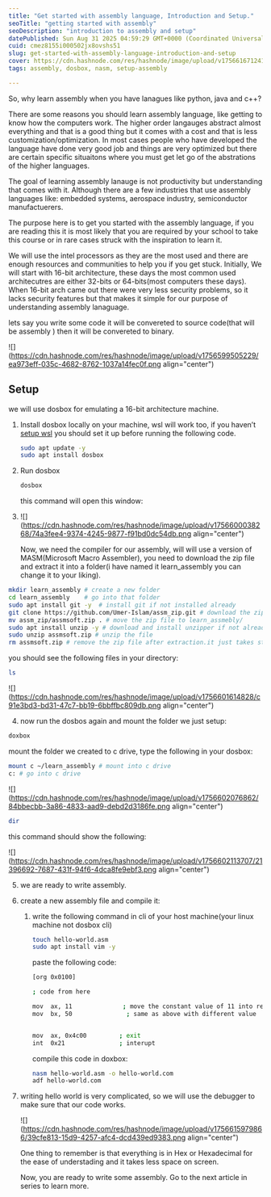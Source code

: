 ```yaml
---
title: "Get started with assembly language, Introduction and Setup."
seoTitle: "getting started with assembly"
seoDescription: "introduction to assembly and setup"
datePublished: Sun Aug 31 2025 04:59:29 GMT+0000 (Coordinated Universal Time)
cuid: cmez8155i000502jx8ovshs51
slug: get-started-with-assembly-language-introduction-and-setup
cover: https://cdn.hashnode.com/res/hashnode/image/upload/v1756616712414/7ffc7aa7-9e01-4e60-b0e2-3b119300ab3e.jpeg
tags: assembly, dosbox, nasm, setup-assembly

---
```


So, why learn assembly when you have lanagues like python, java and c++?

There are some reasons you should learn assembly language, like getting to know how the computers work. The higher order langauges abstract almost everything and that is a good thing but it comes with a cost and that is less customization/optimization. In most cases people who have developed the language have done very good job and things are very optimized but there are certain specific situaitons where you must get let go of the abstrations of the higher languages.

The goal of learning assembly lanauge is not productivity but understanding that comes with it. Although there are a few industries that use assembly languages like: embedded systems, aerospace industry, semiconductor manufactuerers.

The purpose here is to get you started with the assembly language, if you are reading this it is most likely that you are required by your school to take this course or in rare cases struck with the inspiration to learn it.

We will use the intel processors as they are the most used and there are enough resources and communities to help you if you get stuck. Initially, We will start with 16-bit architecture, these days the most common used architecutres are either 32-bits or 64-bits(most computers these days). When 16-bit arch came out there were very less security problems, so it lacks security features but that makes it simple for our purpose of understanding assembly lanaguage.

lets say you write some code it will be convereted to source code(that will be assembly ) then it will be convereted to binary.

![](https://cdn.hashnode.com/res/hashnode/image/upload/v1756599505229/ea973eff-035c-4682-8762-1037a14fec0f.png align="center")

## Setup

we will use dosbox for emulating a 16-bit architecture machine.

1. Install dosbox locally on your machine, wsl will work too, if you haven’t [setup wsl](https://mattzaskeonline.info/blog/2024-04/getting-started-wsl-quick-installation-guide) you should set it up before running the following code.
    
    ```bash
    sudo apt update -y
    sudo apt install dosbox
    ```
    
2. Run dosbox
    
    ```bash
    dosbox
    ```
    
    this command will open this window:
    
3. ![](https://cdn.hashnode.com/res/hashnode/image/upload/v1756600038268/74a3fee4-9374-4245-9877-f91bd0dc54db.png align="center")
    
    Now, we need the compiler for our assembly, will will use a version of MASM(Microsoft Macro Assembler), you need to download the zip file and extract it into a folder(i have named it learn\_assembly you can change it to your liking).
    

```bash
mkdir learn_assembly # create a new folder
cd learn_assembly    # go into that folder
sudo apt install git -y  # install git if not installed already
git clone https://github.com/Umer-Islam/assm_zip.git # download the zip file from github
mv assm_zip/assmsoft.zip . # move the zip file to learn_assmebly/
sudo apt install unzip -y # download and install unzipper if not already installed
sudo unzip assmsoft.zip # unzip the file
rm assmsoft.zip # remove the zip file after extraction.it just takes storage
```

you should see the following files in your directory:

```bash
ls
```

![](https://cdn.hashnode.com/res/hashnode/image/upload/v1756601614828/c91e3bd3-bd31-47c7-bb19-6bbffbc809db.png align="center")

4. now run the dosbos again and mount the folder we just setup:
    

```bash
doxbox
```

mount the folder we created to c drive, type the following in your dosbox:

```bash
mount c ~/learn_assembly # mount into c drive
c: # go into c drive
```

![](https://cdn.hashnode.com/res/hashnode/image/upload/v1756602076862/84bbecbb-3a86-4833-aad9-debd2d3186fe.png align="center")

```bash
dir
```

this command should show the following:

![](https://cdn.hashnode.com/res/hashnode/image/upload/v1756602113707/21396692-7687-431f-94f6-4dca8fe9ebf3.png align="center")

5. we are ready to write assembly.
    
6. create a new assembly file and compile it:
    
    1. write the following command in cli of your host machine(your linux machine not dosbox cli)
        
        ```bash
        touch hello-world.asm
        sudo apt install vim -y
        ```
        
        paste the following code:
        
        ```bash
        [org 0x0100]
        
        ; code from here
        
        mov  ax, 11              ; move the constant value of 11 into register ax 
        mov  bx, 50               ; same as above with different value
        
        
        mov  ax, 0x4c00         ; exit 
        int  0x21               ; interupt
        ```
        
        compile this code in doxbox:
        
        ```bash
        nasm hello-world.asm -o hello-world.com
        adf hello-world.com
        ```
        
7. writing hello world is very complicated, so we will use the debugger to make sure that our code works.
    
    ![](https://cdn.hashnode.com/res/hashnode/image/upload/v1756615979866/39cfe813-15d9-4257-afc4-dcd439ed9383.png align="center")
    
      
    One thing to remember is that everything is in Hex or Hexadecimal for the ease of understading and it takes less space on screen.
    
    Now, you are ready to write some assembly. Go to the next article in series to learn more.